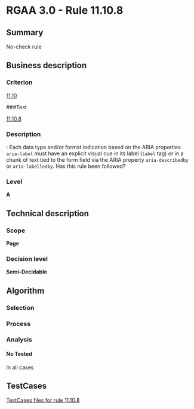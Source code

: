 # RGAA 3.0 -  Rule 11.10.8

## Summary

No-check rule

## Business description

### Criterion

[11.10](http://asqatasun.github.io/RGAA--3.0--EN/RGAA3.0_Criteria_English_version_v1.html#crit-11-10)

###Test

[11.10.8](http://asqatasun.github.io/RGAA--3.0--EN/RGAA3.0_Criteria_English_version_v1.html#test-11-10-8)

### Description
: Each data type and/or format indication based
    on the ARIA properties <code>aria-label</code> must have an
    explicit visual cue in its label (<code>label</code> tag) or in a
    chunk of text tied to the form field via the ARIA
    property <code>aria-describedby</code> or <code>aria-labelledby</code>. Has this
    rule been followed? 


### Level

**A**

## Technical description

### Scope

**Page**

### Decision level

**Semi-Decidable**

## Algorithm

### Selection

### Process

### Analysis

#### No Tested 

In all cases




##  TestCases 

[TestCases files for rule 11.10.8](https://github.com/Asqatasun/Asqatasun/tree/master/rules/rules-rgaa3.0/src/test/resources/testcases/rgaa30/Rgaa30Rule111008/) 


